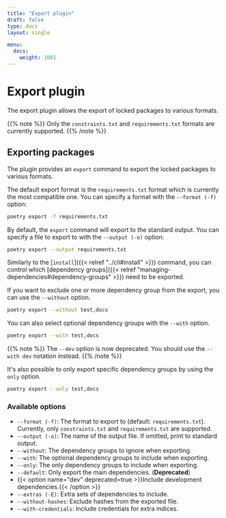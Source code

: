 ```yaml
---
title: "Export plugin"
draft: false
type: docs
layout: single

menu:
  docs:
    weight: 1001
---
```


# Export plugin

The export plugin allows the export of locked packages to various formats.

{{% note %}}
Only the `constraints.txt` and `requirements.txt` formats are currently supported.
{{% /note %}}

## Exporting packages

The plugin provides an `export` command to export the locked packages to
various formats.

The default export format is the `requirements.txt` format which is currently
the most compatible one. You can specify a format with the `--format (-f)` option:

```bash
poetry export -f requirements.txt
```

By default, the `export` command will export to the standard output.
You can specify a file to export to with the `--output (-o)` option:

```bash
poetry export --output requirements.txt
```

Similarly to the [`install`]({{< relref "../cli#install" >}}) command, you can control
which [dependency groups]({{< relref "managing-dependencies#dependency-groups" >}})
need to be exported.

If you want to exclude one or more dependency group from the export, you can use
the `--without` option.

```bash
poetry export --without test,docs
```

You can also select optional dependency groups with the `--with` option.

```bash
poetry export --with test,docs
```

{{% note %}}
The `--dev` option is now deprecated. You should use the `--with dev` notation instead.
{{% /note %}}

It's also possible to only export specific dependency groups by using the `only` option.

```bash
poetry export --only test,docs
```

### Available options

* `--format (-f)`: The format to export to (default: `requirements.txt`). Currently, only `constraints.txt` and `requirements.txt` are supported.
* `--output (-o)`: The name of the output file.  If omitted, print to standard output.
* `--without`: The dependency groups to ignore when exporting.
* `--with`: The optional dependency groups to include when exporting.
* `--only`: The only dependency groups to include when exporting.
* `--default`: Only export the main dependencies. (**Deprecated**)
* {{< option name="dev" deprecated=true >}}Include development dependencies.{{< /option >}}
* `--extras (-E)`: Extra sets of dependencies to include.
* `--without-hashes`: Exclude hashes from the exported file.
* `--with-credentials`: Include credentials for extra indices.
